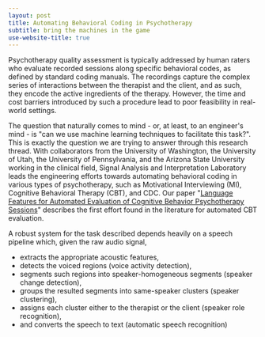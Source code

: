 ```yaml
---
layout: post
title: Automating Behavioral Coding in Psychotherapy
subtitle: bring the machines in the game
use-website-title: true
---
```


Psychotherapy quality assessment is typically addressed by human raters who evaluate recorded sessions along specific behavioral codes, as defined by standard coding manuals. The recordings capture the complex series of interactions between the therapist and the client, and as such, they encode the active ingredients of the therapy. However, the time and cost barriers introduced by such a procedure lead to poor feasibility in real-world settings.

The question that naturally comes to mind - or, at least, to an engineer's mind - is "can we use machine learning techniques to facilitate this task?". This is exactly the question we are trying to answer through this research thread. With collaborators from the University of Washington, the University of Utah, the University of Pennsylvania, and the Arizona State University working in the clinical field, Signal Analysis and Interpretation Laboratory leads the engineering efforts towards automating behavioral coding in various types of psychotherapy, such as Motivational Interviewing (MI), Cognitive Behavioral Therapy (CBT), and CDC. Our paper "[Language Features for Automated Evaluation of Cognitive Behavior Psychotherapy Sessions](http://dx.doi.org/10.21437/Interspeech.2018-1518)" describes the first effort found in the literature for automated CBT evaluation. 
<!-- "[A technology prototype system for rating therapist empathy from audio recordings in addiction counseling](http://doi.org/10.7717/peerj-cs.59)" -->

A robust system for the task described depends heavily on a speech pipeline which, given the raw audio signal, 
* extracts the appropriate acoustic features, 
* detects the voiced regions (voice activity detection), 
* segments such regions into speaker-homogeneous segments (speaker change detection), 
* groups the resulted segments into same-speaker clusters (speaker clustering), 
* assigns each cluster either to the therapist or the client (speaker role recognition), 
* and converts the speech to text (automatic speech recognition)   
<!-- provide link with the kaldi pipeline -->
